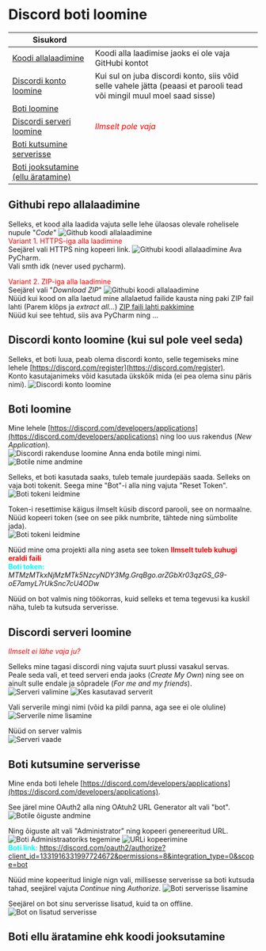 # Discord boti loomine

| Sisukord | |
-----------|--------------
| [Koodi allalaadimine](#githubi-repo-allalaadimine) | Koodi alla laadimise jaoks ei ole vaja GitHubi kontot |
| [Discordi konto loomine](#discordi-konto-loomine-kui-sul-pole-veel-seda) | Kui sul on juba discordi konto, siis võid selle vahele jätta (peaasi et parooli tead või mingil muul moel saad sisse) |
| [Boti loomine](#Boti-loomine) |  
| [Discordi serveri loomine](#discordi-serveri-loomine) | _<span style="color:red">Ilmselt pole vaja</span>_ |
| [Boti kutsumine serverisse](#boti-kutsumine-serverisse) |
| [Boti jooksutamine (ellu äratamine)](#boti-ellu-äratamine-ehk-koodi-jooksutamine) |

## Githubi repo allalaadimine
Selleks, et kood alla laadida vajuta selle lehe ülaosas olevale rohelisele nupule "_Code_"
![Github koodi allalaadimine](images/image-1.png "Githubist koodi alla laadimine")  
<span style="color:red">Variant 1. HTTPS-iga alla laadimine</span>  
Seejärel vali HTTPS ning kopeeri link.
![Githubi koodi allalaadimine](images/image-2.png "Githubist koodi allalaadimine")
Ava PyCharm.  
Vali smth idk (never used pycharm).

<span style="color:red">Variant 2. ZIP-iga alla laadimine</span>  
Seejärel vali "_Download ZIP_"
![Githubi koodi allalaadimine](images/image-2.png "Githubist koodi allalaadimine")  
Nüüd kui kood on alla laetud mine allalaetud failide kausta ning paki ZIP fail lahti (Parem klõps ja _extract all..._)
[ZIP faili lahti pakkimine](images/image-4_cropped.png "ZIP faili lahti pakkimine")  
Nüüd kui see tehtud, siis ava PyCharm ning ...

## Discordi konto loomine (kui sul pole veel seda)
Selleks, et boti luua, peab olema discordi konto, selle tegemiseks mine lehele [https://discord.com/register](https://discord.com/register).  
Konto kasutajanimeks võid kasutada ükskõik mida (ei pea olema sinu päris nimi).
![Discordi konto loomine](images/image.png "Discordi konto loomine")

## Boti loomine
Mine lehele [https://discord.com/developers/applications](https://discord.com/developers/applications) ning loo uus rakendus (_New Application_).  
![Discordi rakenduse loomine](images/image2.png "Discordi rakenudse loomine")
Anna enda botile mingi nimi.  
![Botile nime andmine](images/image3.png "Botile nime andmine")

Selleks, et boti kasutada saaks, tuleb temale juurdepääs saada. Selleks on vaja boti tokenit. Seega mine "Bot"-i alla ning vajuta "Reset Token".
![Boti tokeni leidmine](images/image4.png "Boti tokeni leidmine")  

Token-i resettimise käigus ilmselt küsib discord parooli, see on normaalne. Nüüd kopeeri token (see on see pikk numbrite, tähtede ning sümbolite jada).  
![Boti tokeni leidmine](images/image5.png "Tokeni kopeerimine") 

Nüüd mine oma projekti alla ning aseta see token **<span style="color:red;weight:800">Ilmselt tuleb kuhugi eraldi faili</span>**  
**<span style="color:cyan">Boti token:</span>** _MTMzMTkxNjMzMTk5NzcyNDY3Mg.GrqBgo.arZGbXr03qzGS_G9-oE7amyL7rUkSnc7cU4ODw_

Nüüd on bot valmis ning töökorras, kuid selleks et tema tegevusi ka kuskil näha, tuleb ta kutsuda serverisse.

## Discordi serveri loomine  
_<span style="color:red">Ilmselt ei lähe vaja ju?</span>_  

Selleks mine tagasi discordi ning vajuta suurt plussi vasakul servas.  
Peale seda vali, et teed serveri enda jaoks (_Create My Own_) ning see on ainult sulle endale ja sõpradele (_For me and my friends_).  
![Serveri valimine](images/image6.png "Serveri valimine")
![Kes kasutavad serverit](images/image7.png "Kes kasutavad serverit")

Vali serverile mingi nimi (võid ka pildi panna, aga see ei ole oluline)  
![Serverile nime lisamine](images/image8.png "Serverile nime lisamine")

Nüüd on server valmis  
![Serveri vaade](images/image9.png "Serveri vaade")

## Boti kutsumine serverisse
Mine enda boti lehele [https://discord.com/developers/applications](https://discord.com/developers/applications).  

See järel mine OAuth2 alla ning OAtuh2 URL Generator alt vali "bot".
![Botile õiguste andmine](images/image10.png "Botile õiguste andmine")

Ning õiguste alt vali "Administrator" ning kopeeri genereeritud URL.
![Boti Administraatoriks tegemine](images/image11.png "Boti administraatoriks tegemine")
![URLi kopeerimine](images/image12.png "URLi kopeerimine")  
**<span style="color:cyan"> Boti link:</span>** https://discord.com/oauth2/authorize?client_id=1331916331997724672&permissions=8&integration_type=0&scope=bot

Nüüd mine kopeeritud linigle nign vali, millisesse serverisse sa boti kutsuda tahad, seejärel vajuta _Continue_ ning _Authorize_.
![Boti serverisse lisamine](images/image13.png "Boti serverisse lisamine")

Seejärel on bot sinu serverisse lisatud, kuid ta on offline.  
![Bot on lisatud serverisse](images/image14.png "Bot on lisatud serverisse")

## Boti ellu äratamine ehk koodi jooksutamine

